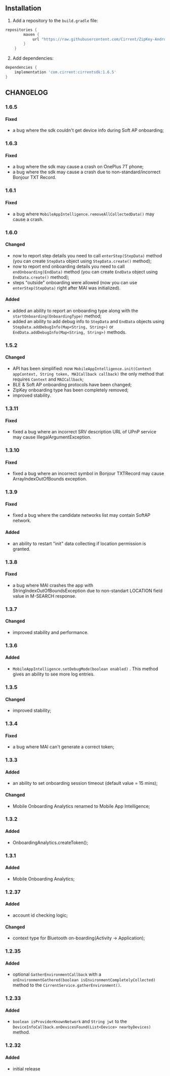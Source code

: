 ## Installation
1. Add a repository to the `build.gradle` file:
```groovy
repositories {
        maven {
            url "https://raw.githubusercontent.com/Cirrent/ZipKey-Android-SDK/master/releases"
        }
    }
```
2. Add dependencies:
```groovy
dependencies {
    implementation 'com.cirrent:cirrentsdk:1.6.5'
}
```
## CHANGELOG
### 1.6.5
#### Fixed
- a bug where the sdk couldn't get device info during Soft AP onboarding;
### 1.6.3
#### Fixed
- a bug where the sdk may cause a crash on OnePlus 7T phone;
- a bug where the sdk may cause a crash due to non-standard/incorrect Bonjour TXT Record.
### 1.6.1
#### Fixed
- a bug where `MobileAppIntelligence.removeAllCollectedData()` may cause a crash.
### 1.6.0
#### Changed
- now to report step details you need to call `enterStep(StepData)` method (you can create `StepData` object using `StepData.create()` method);
- now to report end onboarding details you need to call `endOnboarding(EndData)` method (you can create `EndData` object using `EndData.create()` method);
- steps "outside" onboarding were allowed (now you can use `enterStep(StepData)` right after MAI was initialized).
#### Added
- added an ability to report an onboarding type along with the `startOnboarding(OnboardingType)` method;
- added an ability to add debug info to `StepData` and `EndData` objects using `StepData.addDebugInfo(Map<String, String>)` or `EndData.addDebugInfo(Map<String, String>)` methods.
### 1.5.2
#### Changed
- API has been simplified: now `MobileAppIntelligence.init(Context appContext, String token, MAICallback callback)` the only method that requires  `Context` and  `MAICallback`;
- BLE & Soft AP onboarding protocols have been changed;
- ZipKey onboarding type has been completely removed;
- improved stability.
### 1.3.11
#### Fixed
- fixed a bug where an incorrect SRV description URL of UPnP service may cause IllegalArgumentException.
### 1.3.10
#### Fixed
- fixed a bug where an incorrect symbol in Bonjour TXTRecord may cause ArrayIndexOutOfBounds exception.
### 1.3.9
#### Fixed
- fixed a bug where the candidate networks list may contain SoftAP network.
#### Added
- an ability to restart "init" data collecting if location permission is granted.
### 1.3.8
#### Fixed
- a bug where MAI crashes the app with StringIndexOutOfBoundsException due to non-standart LOCATION field value in M-SEARCH response.
### 1.3.7
#### Changed
- improved stability and performance.
### 1.3.6
#### Added
- `MobileAppIntelligence.setDebugMode(boolean enabled)` . This method gives an ability to see more log entries.
### 1.3.5
#### Changed
- improved stability;
### 1.3.4
#### Fixed
- a bug where MAI can't generate a correct token;
### 1.3.3
#### Added
- an ability to set onboarding session timeout (default value = 15 mins);
#### Changed
- Mobile Onboarding Analytics renamed to Mobile App Intelligence;
### 1.3.2
#### Added
- OnboardingAnalytics.createToken();
### 1.3.1
#### Added
- Mobile Onboarding Analytics;
### 1.2.37
#### Added
- account id checking logic;
#### Changed
- context type for Bluetooth on-boarding(Activity -> Application);
### 1.2.35
#### Added
- optional `GatherEnvironmentCallback` with a `onEnvironmentGathered(boolean isEnvironmentCompletelyCollected)` method to the `CirrentService.gatherEnvironment()`.
### 1.2.33
#### Added
- `boolean isProviderKnownNetwork` and `String jwt` to the `DeviceInfoCallback.onDevicesFound(List<Device> nearbyDevices)` method.
### 1.2.32
#### Added
- initial release
